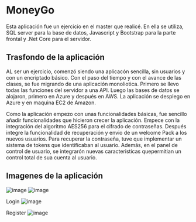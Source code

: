 # MoneyGo
Esta aplicación fue un ejercicio en el master que realicé. En ella se utiliza, SQL server para la base de datos, Javascript y Bootstrap para la parte frontal y .Net Core para el servidor.

## Trasfondo de la aplicación
AL ser un  ejercicio, comenzó siendo una aplicacón sencilla, sin usuarios y con un encriptado básico.
Con el paso del tiempo y con el avance de las clases, se fue migrando de una aplicación monoliotica. Primero se llevo todas las funciones del servidor a una API. 
Luego las bases de datos se alojaron, primero en Azure y después en AWS.
La aplicación se desplego en Azure y en maquina EC2 de Amazon.

Como la aplicación empezo con unas funcionalidades básicas, fue sencillo añadir funcionalidades que hicieron crecer la aplicación.
Empece con la integración del algoritmo AES256 para el cifrado de contraseñas. 
Después integre la funcionalidad de recuperación y envio de un welcome Pack a los nuevos usuarios.
Para recuperar la contraseña, tuve que implementar un sistema de tokens que identificaban al usuario.
Además, en el panel de control de usuario, se integrarón nuevas caracteristicas quepermitian un control total de sua cuenta al usuario.

## Imagenes de la aplicación

![image](https://user-images.githubusercontent.com/40211718/236894860-f7842ae3-d23a-4d3a-b1fa-052d9ee179a2.png)
![image](https://user-images.githubusercontent.com/40211718/236895514-3ae08fa9-91d6-43cb-81ce-32ab582aff4c.png)

Login
![image](https://user-images.githubusercontent.com/40211718/236897220-3774caf9-bdc8-4311-be8b-dd54ef4f7932.png)


Register
![image](https://user-images.githubusercontent.com/40211718/236894711-853f83c9-6369-4376-8654-702a1a710d64.png)
